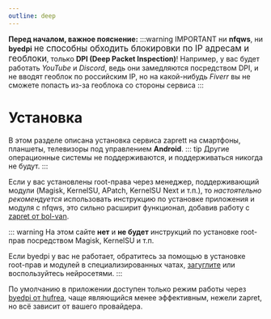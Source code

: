 ```yaml
---
outline: deep
---
```


**Перед началом, важное пояснение:**
:::warning IMPORTANT
ни **nfqws**, ни **byedpi** <big>не способны обходить блокировки по IP адресам и геоблоки</big>, только **DPI (Deep Packet Inspection)**! Например, у вас будет работать *YouTube* и *Discord*, ведь они замедляются посредством DPI, и не вводят геоблок по российским IP, но на какой-нибудь *Fiverr* вы не сможете попасть из-за геоблока со стороны сервиса
:::

# Установка

В этом разделе описана установка сервиса zaprett на смартфоны, планшеты, телевизоры под управлением **Android**.
::: tip
Другие операционные системы не поддерживаются, и поддерживаться никогда не будут.
:::


Если у вас установлены root-права через менеджер, поддерживающий модули (Magisk, KernelSU, APatch, KernelSU Next и т.п.), то *настоятельно рекомендуется* использовать инструкцию по установке приложения и модуля с nfqws, это сильно расширит функционал, добавив работу с [zapret от bol-van](https://github.com/bol-van/zapret). 

::: warning
На этом сайте **нет** и **не будет** инструкций по установке root-прав посредством Magisk, KernelSU и т.п.

Если byedpi у вас не работает, обратитесь за помощью в установке root-прав и модулей в специализированных чатах, [загуглите](https://www.google.com/search?q=how+to+install+magisk+on+android) или воспользуйтесь нейросетями.
:::

По умолчанию в приложении доступен только режим работы через [byedpi от hufrea](https://github.com/hufrea/byedpi), чаще являющийся менее эффективным, нежели zapret, но всё зависит от вашего провайдера.